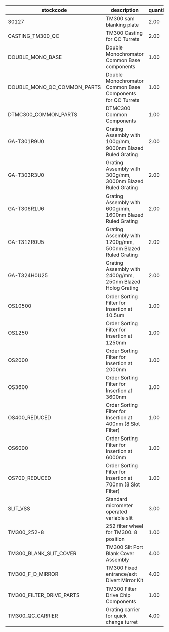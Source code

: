 |stockcode|description|quantity|location|
|---------|-----------|--------|--------|
|30127|TM300 sam blanking plate|2.00||
|CASTING_TM300_QC|TM300 Casting for QC Turrets|2.00||
|DOUBLE_MONO_BASE|Double Monochromator Common Base components|1.00||
|DOUBLE_MONO_QC_COMMON_PARTS|Double Monochromator Common Base Components for QC Turrets|1.00||
|DTMC300_COMMON_PARTS|DTMC300 Common Components|1.00||
|GA-T301R9U0|Grating Assembly with 100g/mm, 9000nm Blazed Ruled Grating|2.00||
|GA-T303R3U0|Grating Assembly with 300g/mm, 3000nm Blazed Ruled Grating|2.00||
|GA-T306R1U6|Grating Assembly with 600g/mm, 1600nm Blazed Ruled Grating|2.00||
|GA-T312R0U5|Grating Assembly with 1200g/mm, 500nm Blazed Ruled Grating|2.00||
|GA-T324H0U25|Grating Assembly with 2400g/mm, 250nm Blazed Holog Grating|2.00||
|OS10500|Order Sorting Filter for Insertion at 10.5um|1.00||
|OS1250|Order Sorting Filter for Insertion at 1250nm|1.00||
|OS2000|Order Sorting Filter for Insertion at 2000nm|1.00||
|OS3600|Order Sorting Filter for Insertion at 3600nm|1.00||
|OS400_REDUCED|Order Sorting Filter for Insertion at 400nm (8 Slot Filter)|1.00||
|OS6000|Order Sorting Filter for Insertion at 6000nm|1.00||
|OS700_REDUCED|Order Sorting Filter for Insertion at 700nm (8 Slot Filter)|1.00||
|SLIT_VSS|Standard micrometer operated variable slit|3.00||
|TM300_252-8|252 filter wheel for TM300. 8 position|1.00||
|TM300_BLANK_SLIT_COVER|TM300 Slit Port Blank Cover Assembly|4.00||
|TM300_F_D_MIRROR|TM300 Fixed entrance/exit Divert Mirror Kit|4.00||
|TM300_FILTER_DRIVE_PARTS|TM300 Filter Drive Chip Components|1.00||
|TM300_QC_CARRIER|Grating carrier for quick change turret|4.00||
